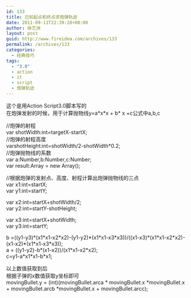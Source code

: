 ```yaml
---
id: 133
title: 已知起点和终点求炮弹轨迹
date: 2011-09-11T22:39:28+08:00
author: 徐艺洲
layout: post
guid: http://www.fireidea.com/archives/133
permalink: /archives/133
categories:
  - 经典技巧
tags:
  - "3.0"
  - action
  - it
  - script
  - 炮弹轨迹
---
```

<div id="sina_keyword_ad_area2" class="articalContent   ">
  这个是用Action Script3.0脚本写的<br />在炮弹发射的时候，用于计算抛物线y=a*x*x + b* x +c公式中a,b,c</p> 
  
  <p>
    //炮弹的射程<br /> var shotWidth:int=targetX-startX;<br /> //炮弹的射程高度<br /> varshotHeight:int=shotWidth/2-shotWidth*0.2;<br /> //炮弹抛物线的系数<br /> var a:Number,b:Number,c:Number;<br /> var result:Array = new Array();
  </p>
  
  <p>
    //根据炮弹的发射点、高度、射程计算出炮弹抛物线的三点<br /> var x1:int=startX;<br /> var y1:int=startY;
  </p>
  
  <p>
    var x2:int=startX+shotWidth/2;<br /> var y2:int=startY-shotHeight;
  </p>
  
  <p>
    var x3:int=startX+shotWidth;<br /> var y3:int=startY;
  </p>
  
  <p>
    b =((y1-y3)*(x1*x1-x2*x2)-(y1-y2)*(x1*x1-x3*x3))/((x1-x3)*(x1*x1-x2*x2)-(x1-x2)*(x1*x1-x3*x3));<br /> a = ((y1-y2)-b*(x1-x2))/(x1*x1-x2*x2);<br /> c=y1-a*x1*x1-b*x1;
  </p>
  
  <p>
    以上数值获取到后<br />根据子弹的x数值获取y坐标即可<br />movingBullet.y = (int)(movingBullet.arca * movingBullet.x *movingBullet.x<br /> + movingBullet.arcb *movingBullet.x + movingBullet.arcc);
  </p>